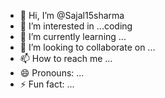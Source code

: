 - 👋 Hi, I’m @Sajal15sharma 
- 👀 I’m interested in ...coding
- 🌱 I’m currently learning ...
- 💞️ I’m looking to collaborate on ...
- 📫 How to reach me ...
- 😄 Pronouns: ...
- ⚡ Fun fact: ...

<!---
Sajal15sharma/Sajal15sharma is a ✨ special ✨ repository because its `README.md` (this file) appears on your GitHub profile.
You can click the Preview link to take a look at your changes.
--->
